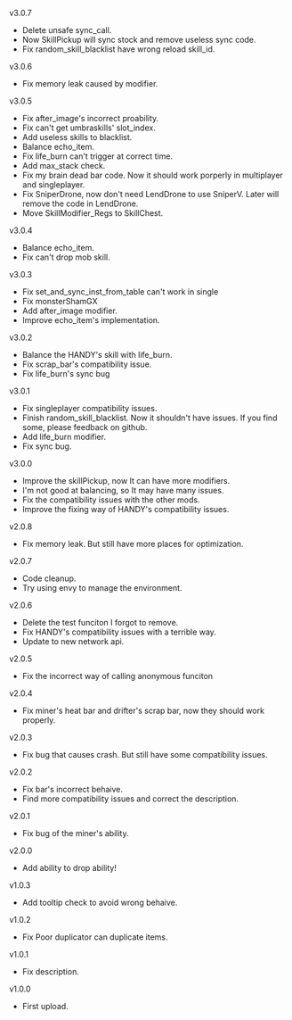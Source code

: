 v3.0.7
* Delete unsafe sync_call.
* Now SkillPickup will sync stock and remove useless sync code.
* Fix random_skill_blacklist have wrong reload skill_id.

v3.0.6
* Fix memory leak caused by modifier.

v3.0.5
* Fix after_image's incorrect proability.
* Fix can't get umbraskills' slot_index.
* Add useless skills to blacklist.
* Balance echo_item.
* Fix life_burn can't trigger at correct time.
* Add max_stack check.
* Fix my brain dead bar code. Now it should work porperly in multiplayer and singleplayer.
* Fix SniperDrone, now don't need LendDrone to use SniperV. Later will remove the code in LendDrone.
* Move SkillModifier_Regs to SkillChest.

v3.0.4
* Balance echo_item.
* Fix can't drop mob skill.

v3.0.3
* Fix set_and_sync_inst_from_table can't work in single
* Fix monsterShamGX
* Add after_image modifier.
* Improve echo_item's implementation.

v3.0.2
* Balance the HANDY's skill with life_burn.
* Fix scrap_bar's compatibility issue.
* Fix life_burn's sync bug

v3.0.1
* Fix singleplayer compatibility issues.
* Finish random_skill_blacklist. Now it shouldn't have issues. If you find some, please feedback on github.
* Add life_burn modifier.
* Fix sync bug.

v3.0.0
* Improve the skillPickup, now It can have more modifiers.
* I'm not good at balancing, so It may have many issues.
* Fix the compatibility issues with the other mods.
* Improve the fixing way of HANDY's compatibility issues.

v2.0.8
* Fix memory leak. But still have more places for optimization.

v2.0.7
* Code cleanup.
* Try using envy to manage the environment.

v2.0.6
* Delete the test funciton I forgot to remove.
* Fix HANDY's compatibility issues with a terrible way.
* Update to new network api.

v2.0.5
* Fix the incorrect way of calling anonymous funciton

v2.0.4
* Fix miner's heat bar and drifter's scrap bar, now they should work properly.

v2.0.3
* Fix bug that causes crash. But still have some compatibility issues.

v2.0.2
* Fix bar's incorrect behaive.
* Find more compatibility issues and correct the description.

v2.0.1
* Fix bug of the miner's ability.

v2.0.0
* Add ability to drop ability!

v1.0.3
* Add tooltip check to avoid wrong behaive.

v1.0.2
* Fix Poor duplicator can duplicate items.

v1.0.1
* Fix description.

v1.0.0
* First upload.